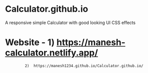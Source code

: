 # Calculator.github.io
A responsive simple Calculator with good looking UI CSS effects 

# Website -  1) https://manesh-calculator.netlify.app/
             2)  https://manesh1234.github.io/Calculator.github.io/
